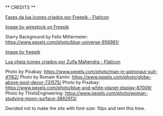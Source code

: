 ** CREDITS **

<a href="https://www.flaticon.com/br/icones-gratis/fases-da-lua" title="fases da lua ícones">Fases da lua ícones criados por Freepik - Flaticon</a>

<a href="https://www.freepik.com/free-photo/beautiful-glowing-gray-full-moon_29302752.htm#fromView=search&page=1&position=1&uuid=9cff85f2-7374-4cc4-904d-7e2dc92d0655">Image by wirestock on Freepik</a>

Starry Background by Felix Mittermeier: https://www.pexels.com/photo/blue-universe-956981/

<a href="https://www.freepik.com/free-photo/black-white-details-moon-texture-concept_29662109.htm#fromView=keyword&page=1&position=0&uuid=c56490e9-75a1-40fa-b339-84193260570e">Image by freepik</a>

<a href="https://www.flaticon.com/br/icones-gratis/lua-cheia" title="lua cheia ícones">Lua cheia ícones criados por Zulfa Mahendra - Flaticon</a>

Photo by Pixabay: https://www.pexels.com/photo/man-in-astronaut-suit-41162/
Photo by Romain Kamin: https://www.pexels.com/photo/globe-above-pool-decor-731575/
Photo by Pixabay: https://www.pexels.com/photo/blue-and-white-planet-display-87009/
Photo by ThisIsEngineering: https://www.pexels.com/photo/woman-studying-moon-surface-3862613/

Decided not to make the site with font-size: 10px  and rem this time.